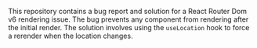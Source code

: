 This repository contains a bug report and solution for a React Router Dom v6 rendering issue. The bug prevents any component from rendering after the initial render. The solution involves using the `useLocation` hook to force a rerender when the location changes.